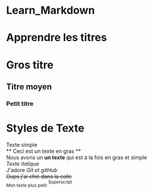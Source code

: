 # Learn_Markdown

# Apprendre les titres
# Gros titre
## Titre moyen
### Petit titre

# Styles de Texte
Texte simple  
** Ceci est un texte en gras **  
Nous avons un __un texte__ qui est à la fois en gras et simple  
*Texte italique*  
J'adore *Git et gitHub*  
~~Oups j'ai chié dans la colle~~  
<sub>Mon texte plus petit</sub>
<sup>Superscript</sup>
